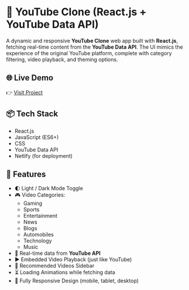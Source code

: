 # 🎥 YouTube Clone (React.js + YouTube Data API)

A dynamic and responsive **YouTube Clone** web app built with **React.js**, fetching real-time content from the **YouTube Data API**. The UI mimics the experience of the original YouTube platform, complete with category filtering, video playback, and theming options.

## 🌐 Live Demo
👉 [Visit Project]((https://youtube-clone-800.netlify.app/))

## 📦 Tech Stack
- React.js
- JavaScript (ES6+)
- CSS
- YouTube Data API
- Netlify (for deployment)

## 🎯 Features
- 🌓 Light / Dark Mode Toggle
- 🎮 Video Categories:
  - Gaming
  - Sports
  - Entertainment
  - News
  - Blogs
  - Automobiles
  - Technology
  - Music
- 📡 Real-time data from **YouTube API**
- ▶️ Embedded Video Playback (just like YouTube)
- 🔁 Recommended Videos Sidebar
- ⏳ Loading Animations while fetching data
- 📱 Fully Responsive Design (mobile, tablet, desktop)


